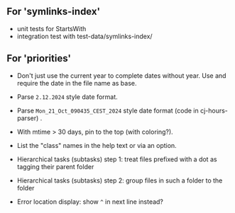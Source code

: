 ## For 'symlinks-index'

- unit tests for StartsWith
- integration test with test-data/symlinks-index/

## For 'priorities'

- Don't just use the current year to complete dates without year. Use
  and require the date in the file name as base.

- Parse `2.12.2024` style date format.

- Parse `Mon_21_Oct_090435_CEST_2024` style date format (code in
  cj-hours-parser) .

- With mtime > 30 days, pin to the top (with coloring?).

- List the "class" names in the help text or via an option.

- Hierarchical tasks (subtasks) step 1: treat files prefixed with a dot as tagging their parent folder

- Hierarchical tasks (subtasks) step 2: group files in such a folder to the folder

- Error location display: show `^` in next line instead?
